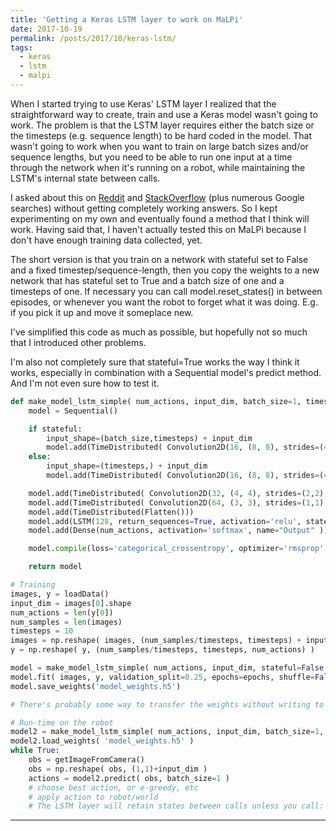 ```yaml
---
title: 'Getting a Keras LSTM layer to work on MaLPi'
date: 2017-10-19
permalink: /posts/2017/10/keras-lstm/
tags:
  - keras
  - lstm
  - malpi
---
```


When I started trying to use Keras' LSTM layer I realized that the straightforward way to create, train and use a Keras model wasn't going to work. The problem is that the LSTM layer requires either the batch size or the timesteps (e.g. sequence length) to be hard coded in the model. That wasn't going to work when you want to train on large batch sizes and/or sequence lengths, but you need to be able to run one input at a time through the network when it's running on a robot, while maintaining the LSTM's internal state between calls.

I asked about this on [Reddit](https://www.reddit.com/r/MLQuestions/comments/72lzxt/keras_lstm_predict_question/) and [StackOverflow](https://stackoverflow.com/questions/46459843/keras-lstm-predict-1-timestep-at-a-time) (plus numerous Google searches) without getting completely working answers. So I kept experimenting on my own and eventually found a method that I think will work. Having said that, I haven't actually tested this on MaLPi because I don't have enough training data collected, yet.

The short version is that you train on a network with stateful set to False and a fixed timestep/sequence-length, then you copy the weights to a new network that has stateful set to True and a batch size of one and a timesteps of one. If necessary you can call model.reset_states() in between episodes, or whenever you want the robot to forget what it was doing. E.g. if you pick it up and move it someplace new.

I've simplified this code as much as possible, but hopefully not so much that I introduced other problems.

I'm also not completely sure that stateful=True works the way I think it works, especially in combination with a Sequential model's predict method. And I'm not even sure how to test it.

```python
def make_model_lstm_simple( num_actions, input_dim, batch_size=1, timesteps=None, stateful=False ):
    model = Sequential()

    if stateful:
        input_shape=(batch_size,timesteps) + input_dim
        model.add(TimeDistributed( Convolution2D(16, (8, 8), strides=(4,4), activation='relu' ), batch_input_shape=input_shape, name="Conv-8-16") )
    else:
        input_shape=(timesteps,) + input_dim
        model.add(TimeDistributed( Convolution2D(16, (8, 8), strides=(4,4), activation='relu' ), input_shape=input_shape, name="Conv-8-16") )

    model.add(TimeDistributed( Convolution2D(32, (4, 4), strides=(2,2), activation='relu' ), name="Conv-4-32" ))
    model.add(TimeDistributed( Convolution2D(64, (3, 3), strides=(1,1), activation='relu' ), name="Conv-3-64" ))
    model.add(TimeDistributed(Flatten()))
    model.add(LSTM(128, return_sequences=True, activation='relu', stateful=stateful ))
    model.add(Dense(num_actions, activation='softmax', name="Output" ))

    model.compile(loss='categorical_crossentropy', optimizer='rmsprop', metrics=[metrics.categorical_accuracy] )

    return model

# Training
images, y = loadData()
input_dim = images[0].shape
num_actions = len(y[0])
num_samples = len(images)
timesteps = 10
images = np.reshape( images, (num_samples/timesteps, timesteps) + input_dim )
y = np.reshape( y, (num_samples/timesteps, timesteps, num_actions) )

model = make_model_lstm_simple( num_actions, input_dim, stateful=False )
model.fit( images, y, validation_split=0.25, epochs=epochs, shuffle=False )
model.save_weights('model_weights.h5')

# There's probably some way to transfer the weights without writing to file, but for my purposes it doesn't matter much

# Run-time on the robot
model2 = make_model_lstm_simple( num_actions, input_dim, batch_size=1, timesteps=1, stateful=True )
model2.load_weights( 'model_weights.h5' )
while True:
    obs = getImageFromCamera()
    obs = np.reshape( obs, (1,1)+input_dim )
    actions = model2.predict( obs, batch_size=1 )
    # choose best action, or e-greedy, etc
    # apply action to robot/world
    # The LSTM layer will retain states between calls unless you call: model2.reset_states()
```

------
